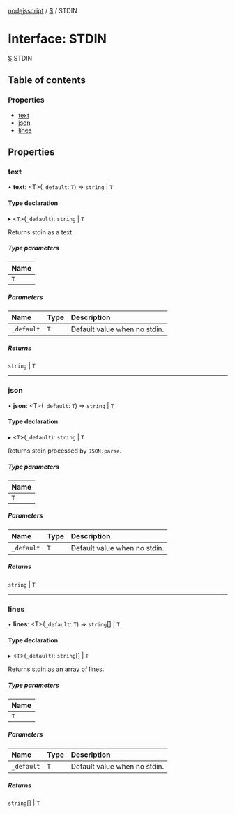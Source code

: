 [nodejsscript](../README.md) / [$](../modules/.md) / STDIN

# Interface: STDIN

[$](../modules/.md).STDIN

## Table of contents

### Properties

- [text](.STDIN.md#text)
- [json](.STDIN.md#json)
- [lines](.STDIN.md#lines)

## Properties

### text

• **text**: <T\>(`_default`: `T`) => `string` \| `T`

#### Type declaration

▸ <`T`\>(`_default`): `string` \| `T`

Returns stdin as a text.

##### Type parameters

| Name |
| :------ |
| `T` |

##### Parameters

| Name | Type | Description |
| :------ | :------ | :------ |
| `_default` | `T` | Default value when no stdin. |

##### Returns

`string` \| `T`

___

### json

• **json**: <T\>(`_default`: `T`) => `string` \| `T`

#### Type declaration

▸ <`T`\>(`_default`): `string` \| `T`

Returns stdin processed by `JSON.parse`.

##### Type parameters

| Name |
| :------ |
| `T` |

##### Parameters

| Name | Type | Description |
| :------ | :------ | :------ |
| `_default` | `T` | Default value when no stdin. |

##### Returns

`string` \| `T`

___

### lines

• **lines**: <T\>(`_default`: `T`) => `string`[] \| `T`

#### Type declaration

▸ <`T`\>(`_default`): `string`[] \| `T`

Returns stdin as an array of lines.

##### Type parameters

| Name |
| :------ |
| `T` |

##### Parameters

| Name | Type | Description |
| :------ | :------ | :------ |
| `_default` | `T` | Default value when no stdin. |

##### Returns

`string`[] \| `T`
